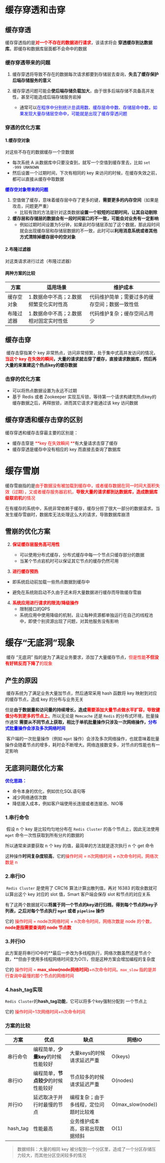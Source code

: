 # 缓存穿透和击穿

## 缓存穿透

​		缓存穿透指的是<font color=red>**对一个不存在的数据进行请求**</font>，该请求将会 **穿透缓存到达数据库**。即缓存和数据库层面都不会命中的数据



### 缓存穿透带来的问题

1. 缓存穿透将导致不存在的数据每次请求都要到存储层去查询，**失去了缓存保护后端存储服务的意义**

2. 缓存穿透问题可能会**使后端存储负载加大**，由于很多后端存储不具备高并发性，甚至可能造成后端存储服务宕掉
   - 通常可以<font color=blue>在程序中分别统计总调用数、缓存层命中数、存储层命中数，如果发现大量存储层空命中，可能就是出现了缓存穿透问题</font>



### 穿透的优化方案

#### 1.缓存空对象

对这些不存在的数据缓存一个空数据

- 每次系统 A 从数据库中只要没查到，就写一个空值到缓存里去，比如 `set -999 UNKNOWN`
- 然后设置一个过期时间，下次有相同的 key 来访问的时候，在缓存失效之前，都可以直接从缓存中取数据



<font color=blue>**缓存空对象带来的问题**</font>

1. 空值做了缓存，意味着缓存层中存了更多的键，**需要更多的内存空间**（如果是攻击，问题更严重）
   - 比较有效的方法是针对这类数据**设置一个较短的过期时间，让其自动剔除**
2. **缓存层和存储层的数据会有一段时间窗口的不一致，可能会对业务有一定影响**
   - 例如过期时间设置为5分钟，如果此时存储层添加了这个数据，那此段时间就会出现缓存层和存储层数据的不一致，此时可以**利用消息系统或者其他方式清除掉缓存层中的空对象**



#### 2.布隆过滤器

对这类请求进行过滤（布隆过滤器）





#### 两种方案的比较

| 方案       | 适用场景                               | 维护成本                                       |
| ---------- | -------------------------------------- | ---------------------------------------------- |
| 缓存空对象 | 1.数据命中不高；2.数据频繁变化实时性高 | 代码维护简单；需要过多的缓存空间；数据一致性低 |
| 布隆过滤器 | 1.数据命中不高；2.数据相对固定实时性低 | 代码维护复杂；缓存空间占用少                   |





## 缓存击穿

​		缓存击穿指某个 key 非常热点，访问非常频繁，处于集中式高并发访问的情况，**<font color=red>当这个 key 在失效的瞬间</font>，大量的请求就击穿了缓存，直接请求数据库，然后再大量的来重建这个热点key的缓存数据**



### 击穿的优化方案

- 可以将热点数据设置为永远不过期
- 基于 Redis 或者 Zookeeper 实现互斥锁，等待第一个请求构建完热点key的缓存数据之后，再释放锁，进而其它请求才能通过该 key 访问数据



## 缓存穿透和缓存击穿的区别

缓存穿透和缓存击穿最主要的区别是：

- 缓存击穿是 <font color=red>**key 在失效瞬间 **</font>有大量请求击穿了缓存
- 缓存穿透是缓存中没有相应的 key 而直接去查询了数据库





# 缓存雪崩

​		缓存雪崩指的是<font color=red>由于数据没有被加载到缓存中，或者缓存数据在同一时间大面积失效（过期），又或者缓存服务器宕机，**导致大量的请求都到达数据库，造成数据库级联宕机**的情况</font>

​		在有缓存的系统中，系统非常依赖于缓存，缓存分担了很大一部分的数据请求。当发生缓存雪崩时，数据库无法处理这么大的请求，导致数据库崩溃



## 雪崩的优化方案

2. <font color=red>**保证缓存层服务高可用性**</font>
   - 可以使用分布式缓存，分布式缓存中每一个节点只缓存部分的数据
   - 当某个节点宕机时可以保证其它节点的缓存仍然可用

3. <font color=red>**进行缓存预热**</font>
- 即系统启动前加载一些热点数据到缓存中
   
- 避免在系统刚启动不久由于还未将大量数据进行缓存而导致缓存雪崩
   
4. <font color=red>**系统应用进行请求的限流/降级操作**</font>
   - 限制接口的QPS
   - 系统应用中使用降级的机制，且让每种资源都单独运行在自己的线程池中，即使个别资源出现了问题，对其他服务没有影响





# 缓存“无底洞”现象

​		缓存 “无底洞”  指的是为了满足业务要求，添加了大量缓存节点，<font color=red>但是性能**不但没有好转反而下降了**的现象</font>



## 产生的原因

​		缓存系统为了满足业务大量加节点，然后通常采用 hash 函数将 key 映射到对应的缓存节点，造成 key 的分布与业务无关

​		但是**由于数据量和访问量的持续增长，造成<font color=red>需要添加大量节点做水平扩容，导致键值分布到更多的节点上</font>**。所以无论是 `Memcache` 还是 `Redis` 的分布式环境，批量操作通常 **需要从不同节点上获取，相比于单机批量操作只涉及一次网络操作，<font color=blue>分布式批量操作会涉及多次网络时间</font>**

​		客户端的一次批量操作（例如 `mget` 操作）会涉及多次网络操作，也就意味着批量操作会随着节点的增多，耗时会不断增大。网络连接数变多，对节点的性能也有一定影响



## 无底洞问题优化方案

<font color=blue>**优化思路：**</font>

- 命令本身的优化，例如优化SQL语句等
- 减少网络通信次数
- 降低接入成本，例如客户端使用长连接或者连接池、NIO等





### 1.串行命令

​		假设 n 个 key 是比较均匀地分布在 `Redis Cluster` 的各个节点上，因此无法使用 `mget` 命令一次性获取到所有分片的数据的

所以通常来讲要获取 n 个 key 的值，最简单的方法就是逐次执行 n 个 get 命令

这种操作**时间复杂度较高**，它的<font color=red>操作时间 = n次网络时间 + n次命令时间，网络次数是 n</font>



### 2.串行IO

​		`Redis Cluster` 是使用了 CRC16 算法计算出散列值，再对 16383 的取余数就可以算出这个 key 对应的 slot 值，Smart 客户端会保存 slot 和节点的对应关系

​		有了这两个数据就可以**将属于同一个节点的key进行归档，得到每个节点的key子列表，之后对每个节点执行 `mget` 或者 `pipeline` 操作**

它的 <font color=red>操作时间 = node次网络时间 + n次命令时间，网络次数是 node 的个数，**node是指需要查询的 node 节点数**</font>



### 3.并行IO

​		此方案是将串行IO中的**最后一步改为多线程执行，网络次数虽然还是节点个数，**但由于使用多线程网络时间变为O(1)，但是这种方案会增加编程的复杂度

它的 <font color=red>操作时间 = **max_slow(node网络时间)**+n次命令时间。`max_slow` 指的是并行查询中最慢的那个节点的网络时间</font>



### 4.hash_tag实现

​		`Redis Cluster`的**hash_tag功能**，它可以将多个key强制分配到 一个节点上

它的 <font color=red>操作时间=1次网络时间+n次命令时间</font>



### 方案的比较

| 方案     | 优点                                 | 缺点                                   | 网络IO            |
| -------- | ------------------------------------ | -------------------------------------- | ----------------- |
| 串行命令 | 编程简单，**少量key**的时候性能较好  | 大量keys的时候请求延迟严重             | O(keys)           |
| 串行IO   | 编程简单，**节点较少**的时候性能较好 | 节点较多的时候请求延迟严重             | O(nodes)          |
| 并行IO   | 延迟取决于并行时最慢的节点           | 编程复杂；由于多线程，定位问题时比较难 | O(max_slow(node)) |
| hash_tag | 性能最高                             | 业务维护成本高，容易出现数据倾斜       | O(1)              |

> 数据倾斜：大量的相同 key 被分配到一个分区里，造成了一个分区存储压力较大，而其他分区空闲较多的情况
